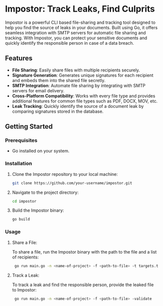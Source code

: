 # Impostor: Track Leaks, Find Culprits

Impostor is a powerful CLI based file-sharing and tracking tool designed to help you find the source of leaks in your documents. Built using Go, it offers seamless integration with SMTP servers for automatic file sharing and tracking. With Impostor, you can protect your sensitive documents and quickly identify the responsible person in case of a data breach.

## Features

- **File Sharing**: Easily share files with multiple recipients securely.
- **Signature Generation**: Generates unique signatures for each recipient and embeds them into the shared file secretly.
- **SMTP Integration**: Automate file sharing by integrating with SMTP servers for email delivery.
- **Cross-Platform Compatibility**: Works with every file type and provides additional features for common file types such as PDF, DOCX, MOV, etc.
- **Leak Tracking**: Quickly identify the source of a document leak by comparing signatures stored in the database.

## Getting Started

### Prerequisites

- Go installed on your system.

### Installation

1. Clone the Impostor repository to your local machine:

   ```bash
   git clone https://github.com/your-username/impostor.git
   ```

2. Navigate to the project directory:

   ```bash
   cd impostor
   ```

3. Build the Impostor binary:

   ```bash
   go build
   ```

### Usage

1. Share a File:
   
   To share a file, run the Impostor binary with the path to the file and a list of recipients:

   ```bash
    go run main.go -n <name-of-project> -f <path-to-file> -t targets.txt 
   ```

2. Track a Leak:

   To track a leak and find the responsible person, provide the leaked file to Impostor:

   ```bash
    go run main.go -n <name-of-project> -f <path-to-file> -validate
   ```
